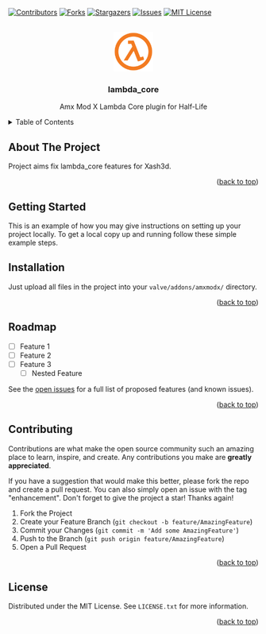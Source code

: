 <a name="readme-top"></a>

[![Contributors][contributors-shield]][contributors-url]
[![Forks][forks-shield]][forks-url]
[![Stargazers][stars-shield]][stars-url]
[![Issues][issues-shield]][issues-url]
[![MIT License][license-shield]][license-url]



<!-- PROJECT LOGO -->
<br />
<div align="center">
  <a href="https://github.com/bariscodefxy/lambda_core">
    <img src="images/logo.png" alt="Logo" width="80" height="80">
  </a>

<h3 align="center">lambda_core</h3>

  <p align="center">
    Amx Mod X Lambda Core plugin for Half-Life
    <br />
  </p>
</div>



<!-- TABLE OF CONTENTS -->
<details>
  <summary>Table of Contents</summary>
  <ol>
    <li>
      <a href="#about-the-project">About The Project</a>
      <ul>
        <li><a href="#built-with">Built With</a></li>
      </ul>
    </li>
    <li>
      <a href="#getting-started">Getting Started</a>
      <ul>
        <li><a href="#installation">Installation</a></li>
      </ul>
    </li>
    <li><a href="#contributing">Contributing</a></li>
    <li><a href="#license">License</a></li>
  </ol>
</details>



<!-- ABOUT THE PROJECT -->
## About The Project

Project aims fix lambda_core features for Xash3d.

<p align="right">(<a href="#readme-top">back to top</a>)</p>



<!-- GETTING STARTED -->
## Getting Started

This is an example of how you may give instructions on setting up your project locally.
To get a local copy up and running follow these simple example steps.

## Installation

Just upload all files in the project into your `valve/addons/amxmodx/` directory.

<p align="right">(<a href="#readme-top">back to top</a>)</p>



<!-- ROADMAP -->
## Roadmap

- [ ] Feature 1
- [ ] Feature 2
- [ ] Feature 3
    - [ ] Nested Feature

See the [open issues](https://github.com/bariscodefxy/lambda_core/issues) for a full list of proposed features (and known issues).

<p align="right">(<a href="#readme-top">back to top</a>)</p>



<!-- CONTRIBUTING -->
## Contributing

Contributions are what make the open source community such an amazing place to learn, inspire, and create. Any contributions you make are **greatly appreciated**.

If you have a suggestion that would make this better, please fork the repo and create a pull request. You can also simply open an issue with the tag "enhancement".
Don't forget to give the project a star! Thanks again!

1. Fork the Project
2. Create your Feature Branch (`git checkout -b feature/AmazingFeature`)
3. Commit your Changes (`git commit -m 'Add some AmazingFeature'`)
4. Push to the Branch (`git push origin feature/AmazingFeature`)
5. Open a Pull Request

<p align="right">(<a href="#readme-top">back to top</a>)</p>



<!-- LICENSE -->
## License

Distributed under the MIT License. See `LICENSE.txt` for more information.

<p align="right">(<a href="#readme-top">back to top</a>)</p>

<!-- MARKDOWN LINKS & IMAGES -->
<!-- https://www.markdownguide.org/basic-syntax/#reference-style-links -->
[contributors-shield]: https://img.shields.io/github/contributors/bariscodefxy/lambda_core.svg?style=for-the-badge
[contributors-url]: https://github.com/bariscodefxy/lambda_core/graphs/contributors
[forks-shield]: https://img.shields.io/github/forks/bariscodefxy/lambda_core.svg?style=for-the-badge
[forks-url]: https://github.com/bariscodefxy/lambda_core/network/members
[stars-shield]: https://img.shields.io/github/stars/bariscodefxy/lambda_core.svg?style=for-the-badge
[stars-url]: https://github.com/bariscodefxy/lambda_core/stargazers
[issues-shield]: https://img.shields.io/github/issues/bariscodefxy/lambda_core.svg?style=for-the-badge
[issues-url]: https://github.com/bariscodefxy/lambda_core/issues
[license-shield]: https://img.shields.io/github/licensebariscodefxy/lambda_core.svg?style=for-the-badge
[license-url]: https://github.com/bariscodefxy/lambda_core/blob/master/LICENSE.txt

